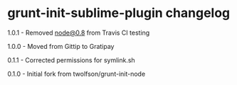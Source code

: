 # grunt-init-sublime-plugin changelog
1.0.1 - Removed node@0.8 from Travis CI testing

1.0.0 - Moved from Gittip to Gratipay

0.1.1 - Corrected permissions for symlink.sh

0.1.0 - Initial fork from twolfson/grunt-init-node
